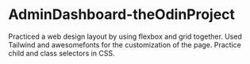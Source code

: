 # AdminDashboard-theOdinProject

Practiced a web design layout by using flexbox and grid together. Used Tailwind and awesomefonts for the customization of the page. Practice child and class selectors in CSS.

